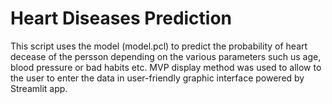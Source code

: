 # Heart Diseases Prediction

This script uses the model (model.pcl) to predict the probability of heart decease of the persson depending on the various parameters such us age, blood pressure or bad habits etc.
MVP display method was used to allow to the user to enter the data in user-friendly graphic interface powered by Streamlit app.
